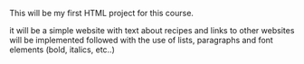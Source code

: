 This will be my first HTML project for this course. 

it will be a simple website with text about recipes and links to other websites will be implemented followed with the use of lists, paragraphs and font elements (bold, italics, etc..)